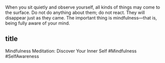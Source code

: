 When you sit quietly and observe yourself, all kinds of things may come to the surface. Do not do anything about them; do not react. They will disappear just as they came. The important thing is mindfulness—that is, being fully aware of your mind.

## title

Mindfulness Meditation: Discover Your Inner Self #Mindfulness #SelfAwareness